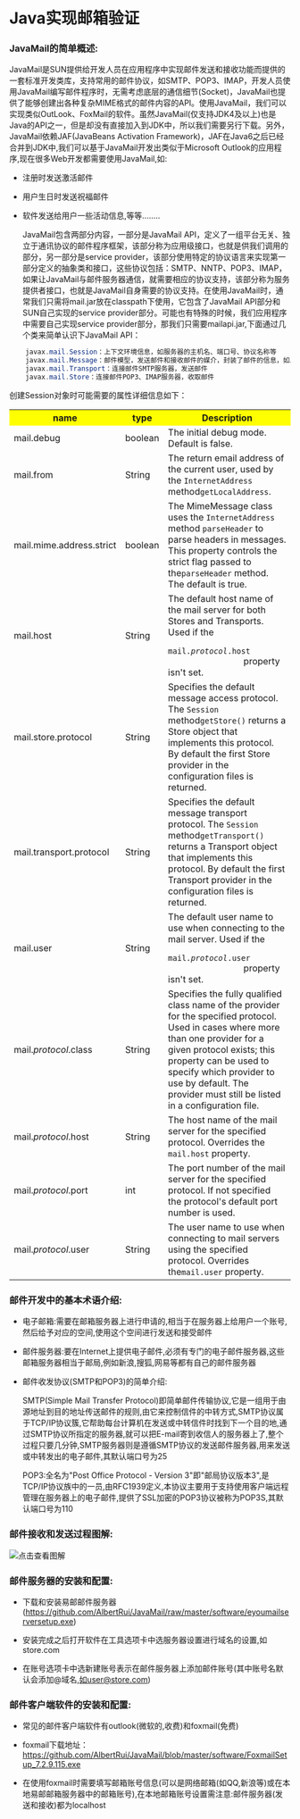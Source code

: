 Java实现邮箱验证
================

### JavaMail的简单概述:

  JavaMail是SUN提供给开发人员在应用程序中实现邮件发送和接收功能而提供的一套标准开发类库，支持常用的邮件协议，如SMTP、POP3、IMAP，开发人员使用JavaMail编写邮件程序时，无需考虑底层的通信细节(Socket)，JavaMail也提供了能够创建出各种复杂MIME格式的邮件内容的API。使用JavaMail，我们可以实现类似OutLook、FoxMail的软件。虽然JavaMail(仅支持JDK4及以上)也是Java的API之一，但是却没有直接加入到JDK中，所以我们需要另行下载。另外，JavaMail依赖JAF(JavaBeans Activation Framework)，JAF在Java6之后已经合并到JDK中,我们可以基于JavaMail开发出类似于Microsoft Outlook的应用程序,现在很多Web开发都需要使用JavaMail,如:

* 注册时发送激活邮件
* 用户生日时发送祝福邮件
* 软件发送给用户一些活动信息,等等........

  JavaMail包含两部分内容，一部分是JavaMail API，定义了一组平台无关、独立于通讯协议的邮件程序框架，该部分称为应用级接口，也就是供我们调用的部分，另一部分是service provider，该部分使用特定的协议语言来实现第一部分定义的抽象类和接口，这些协议包括：SMTP、NNTP、POP3、IMAP，如果让JavaMail与邮件服务器通信，就需要相应的协议支持，该部分称为服务提供者接口，也就是JavaMail自身需要的协议支持。在使用JavaMail时，通常我们只需将mail.jar放在classpath下使用，它包含了JavaMail API部分和SUN自己实现的service provider部分。可能也有特殊的时候，我们应用程序中需要自己实现service provider部分，那我们只需要mailapi.jar,下面通过几个类来简单认识下JavaMail API：
```java
    javax.mail.Session：上下文环境信息，如服务器的主机名、端口号、协议名称等  
    javax.mail.Message：邮件模型，发送邮件和接收邮件的媒介，封装了邮件的信息，如发件人、收件人、邮件标题、邮件内容等  
    javax.mail.Transport：连接邮件SMTP服务器，发送邮件  
    javax.mail.Store：连接邮件POP3、IMAP服务器，收取邮件  
```
创建Session对象时可能需要的属性详细信息如下：
<HTML>
<body>
	<table>
		<tr>
			<th width=20%, bgcolor=yellow >name</th>
			<th width=8%, bgcolor=yellow>type</th>
			<th width="72%", bgcolor=yellow>Description</th>
		</tr>
		<tr>
			<td>mail.debug</td>
			<td>boolean</td>
			<td>The initial debug mode. Default is false.</td>
		</tr>
		<tr>
			<td>mail.from</td>
			<td>String</td>
			<td>The return email address of the current user, used by the <code>InternetAddress</code> method<code>getLocalAddress</code>.
			</td>
		</tr>
		<tr>
			<td>mail.mime.address.strict</td>
			<td>boolean</td>
			<td>The MimeMessage class uses the <code>InternetAddress</code> method <code>parseHeader</code> to parse headers in messages. This property controls the strict flag passed to the<code>parseHeader</code> method. The default is true.
			</td>
		</tr>
		<tr>
			<td>mail.host</td>
			<td>String</td>
			<td>The default host name of the mail server for both Stores and Transports. Used if the<code>
					mail.<em>protocol</em>.host
				</code> property isn't set.
			</td>
		</tr>
		<tr>
			<td>mail.store.protocol</td>
			<td>String</td>
			<td>Specifies the default message access protocol. The <code>Session</code> method<code>getStore()</code> returns a Store object that implements this protocol. By default the first Store provider in the configuration files is returned.
			</td>
		</tr>
		<tr>
			<td>mail.transport.protocol</td>
			<td>String</td>
			<td>Specifies the default message transport protocol. The <code>Session</code> method<code>getTransport()</code> returns a Transport object that implements this protocol. By default the first Transport provider in the configuration files is returned.
			</td>
		</tr>
		<tr>
			<td>mail.user</td>
			<td>String</td>
			<td>The default user name to use when connecting to the mail server. Used if the <code>
					mail.<em>protocol</em>.user
				</code> property isn't set.
			</td>
		</tr>
		<tr>
			<td>mail.<em>protocol</em>.class
			</td>
			<td>String</td>
			<td>Specifies the fully qualified class name of the provider for the specified protocol. Used in cases where more than one provider for a given protocol exists; this property can be used to specify which provider to use by default. The provider must still be listed in a configuration file.</td>
		</tr>
		<tr>
			<td>mail.<em>protocol</em>.host
			</td>
			<td>String</td>
			<td>The host name of the mail server for the specified protocol. Overrides the <code>mail.host</code> property.
			</td>
		</tr>
		<tr>
			<td>mail.<em>protocol</em>.port
			</td>
			<td>int</td>
			<td>The port number of the mail server for the specified protocol. If not specified the protocol's default port number is used.</td>
		</tr>
		<tr>
			<td>mail.<em>protocol</em>.user
			</td>
			<td>String</td>
			<td>The user name to use when connecting to mail servers using the specified protocol. Overrides the<code>mail.user</code> property.&nbsp;
			</td>
		</tr>
	</table>
</body>
</HTML>

### 邮件开发中的基本术语介绍:

* 电子邮箱:需要在邮箱服务器上进行申请的,相当于在服务器上给用户一个账号,然后给予对应的空间,使用这个空间进行发送和接受邮件

* 邮件服务器:要在Internet上提供电子邮件,必须有专门的电子邮件服务器,这些邮箱服务器相当于邮局,例如新浪,搜狐,网易等都有自己的邮件服务器

* 邮件收发协议(SMTP和POP3)的简单介绍:

	SMTP(Simple Mail Transfer Protocol)即简单邮件传输协议,它是一组用于由源地址到目的地址传送邮件的规则,由它来控制信件的中转方式,SMTP协议属于TCP/IP协议簇,它帮助每台计算机在发送或中转信件时找到下一个目的地,通过SMTP协议所指定的服务器,就可以把E-mail寄到收信人的服务器上了,整个过程只要几分钟,SMTP服务器则是遵循SMTP协议的发送邮件服务器,用来发送或中转发出的电子邮件,其默认端口号为25

	POP3:全名为"Post Office Protocol - Version 3"即"邮局协议版本3",是TCP/IP协议族中的一员,由RFC1939定义,本协议主要用于支持使用客户端远程管理在服务器上的电子邮件,提供了SSL加密的POP3协议被称为POP3S,其默认端口号为110

### 邮件接收和发送过程图解:   
![点击查看图解](https://github.com/AlbertRui/JavaMail/tree/master/WebRoot/images/mail.jpg)

### 邮件服务器的安装和配置:

* 下载和安装易邮邮件服务器 (https://github.com/AlbertRui/JavaMail/raw/master/software/eyoumailserversetup.exe)

* 安装完成之后打开软件在工具选项卡中选服务器设置进行域名的设置,如store.com

* 在账号选项卡中选新建账号表示在邮件服务器上添加邮件账号(其中账号名默认会添加@域名,如user@store.com)

### 邮件客户端软件的安装和配置:

* 常见的邮件客户端软件有outlook(微软的,收费)和foxmail(免费)

* foxmail下载地址：https://github.com/AlbertRui/JavaMail/blob/master/software/FoxmailSetup_7.2.9.115.exe

* 在使用foxmail时需要填写邮箱账号信息(可以是网络邮箱(如QQ,新浪等)或在本地易邮邮箱服务器中的邮箱账号),在本地邮箱账号设置需注意:邮件服务器(发送和接收)都为localhost
